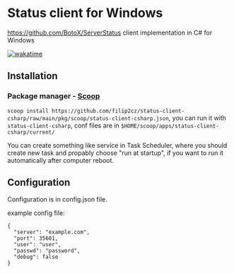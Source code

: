 # Status client for Windows
https://github.com/BotoX/ServerStatus client implementation in C# for Windows

[![wakatime](https://wakatime.com/badge/github/filip2cz/status-client-csharp.svg?8)](https://wakatime.com/badge/github/filip2cz/status-client-csharp)

## Installation

### Package manager - [Scoop](https://scoop.sh)
`scoop install https://github.com/filip2cz/status-client-csharp/raw/main/pkg/scoop/status-client-csharp.json`, you can run it with `status-client-csharp`, conf files are in `$HOME/scoop/apps/status-client-csharp/current/`

You can create something like service in Task Scheduler, where you should create new task and propably choose "run at startup", if you want to run it automatically after computer reboot.

## Configuration
Configuration is in config.json file.

example config file:
```
{
  "server": "example.com",
  "port": 35601,
  "user": "user",
  "passwd": "password",
  "debug": false
}
``` 
